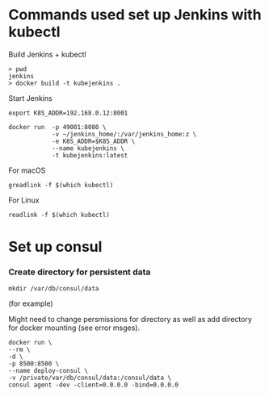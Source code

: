 

# Commands used set up Jenkins with kubectl 
Build Jenkins + kubectl
```
> pwd
jenkins
> docker build -t kubejenkins .

```

Start Jenkins
```
export K8S_ADDR=192.168.0.12:8001

docker run  -p 49001:8080 \
            -v ~/jenkins_home/:/var/jenkins_home:z \
            -e K8S_ADDR=$K8S_ADDR \
            --name kubejenkins \
            -t kubejenkins:latest
```

For macOS
```
greadlink -f $(which kubectl)
```
For Linux
```
readlink -f $(which kubectl)
```

# Set up consul

### Create directory for persistent data

```
mkdir /var/db/consul/data 
```
(for example)

Might need to change persmissions for directory as well as add directory for docker mounting (see error msges).

```
docker run \
--rm \
-d \
-p 8500:8500 \
--name deploy-consul \
-v /private/var/db/consul/data:/consul/data \
consul agent -dev -client=0.0.0.0 -bind=0.0.0.0
```
